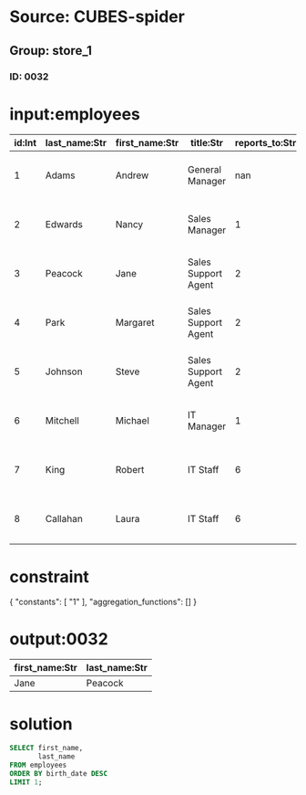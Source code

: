 # Source: CUBES-spider
## Group: store_1
### ID: 0032

# input:employees

| id:Int | last_name:Str | first_name:Str | title:Str | reports_to:Str | birth_date:Str | hire_date:Str | address:Str | city:Str | state:Str | country:Str | postal_code:Str | phone:Str | fax:Str | email:Str |
|---|---|---|---|---|---|---|---|---|---|---|---|---|---|---|
| 1 | Adams | Andrew | General Manager | nan | 1962-02-18 00:00:00 | 2002-08-14 00:00:00 | 11120 Jasper Ave NW | Edmonton | AB | Canada | T5K 2N1 | +1 (780) 428-9482 | +1 (780) 428-3457 | andrew@chinookcorp.com |
| 2 | Edwards | Nancy | Sales Manager | 1 | 1958-12-08 00:00:00 | 2002-05-01 00:00:00 | 825 8 Ave SW | Calgary | AB | Canada | T2P 2T3 | +1 (403) 262-3443 | +1 (403) 262-3322 | nancy@chinookcorp.com |
| 3 | Peacock | Jane | Sales Support Agent | 2 | 1973-08-29 00:00:00 | 2002-04-01 00:00:00 | 1111 6 Ave SW | Calgary | AB | Canada | T2P 5M5 | +1 (403) 262-3443 | +1 (403) 262-6712 | jane@chinookcorp.com |
| 4 | Park | Margaret | Sales Support Agent | 2 | 1947-09-19 00:00:00 | 2003-05-03 00:00:00 | 683 10 Street SW | Calgary | AB | Canada | T2P 5G3 | +1 (403) 263-4423 | +1 (403) 263-4289 | margaret@chinookcorp.com |
| 5 | Johnson | Steve | Sales Support Agent | 2 | 1965-03-03 00:00:00 | 2003-10-17 00:00:00 | 7727B 41 Ave | Calgary | AB | Canada | T3B 1Y7 | 1 (780) 836-9987 | 1 (780) 836-9543 | steve@chinookcorp.com |
| 6 | Mitchell | Michael | IT Manager | 1 | 1973-07-01 00:00:00 | 2003-10-17 00:00:00 | 5827 Bowness Road NW | Calgary | AB | Canada | T3B 0C5 | +1 (403) 246-9887 | +1 (403) 246-9899 | michael@chinookcorp.com |
| 7 | King | Robert | IT Staff | 6 | 1970-05-29 00:00:00 | 2004-01-02 00:00:00 | 590 Columbia Boulevard West | Lethbridge | AB | Canada | T1K 5N8 | +1 (403) 456-9986 | +1 (403) 456-8485 | robert@chinookcorp.com |
| 8 | Callahan | Laura | IT Staff | 6 | 1968-01-09 00:00:00 | 2004-03-04 00:00:00 | 923 7 ST NW | Lethbridge | AB | Canada | T1H 1Y8 | +1 (403) 467-3351 | +1 (403) 467-8772 | laura@chinookcorp.com |

# constraint

{
  "constants": [
    "1"
  ],
  "aggregation_functions": []
}

# output:0032

| first_name:Str | last_name:Str |
|---|---|
| Jane | Peacock |

# solution

```sql
SELECT first_name,
       last_name
FROM employees
ORDER BY birth_date DESC
LIMIT 1;
```
